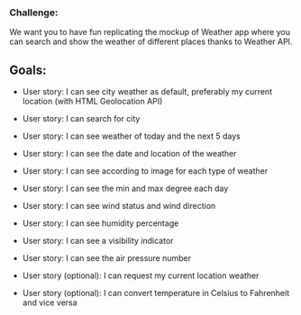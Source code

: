 ### Challenge: 
We want you to have fun replicating the mockup of Weather app where you can search and show the weather of different places thanks to Weather API.

## Goals: 

- User story: I can see city weather as default, preferably my current location (with HTML Geolocation API)

- User story: I can search for city

- User story: I can see weather of today and the next 5 days

- User story: I can see the date and location of the weather

- User story: I can see according to image for each type of weather

- User story: I can see the min and max degree each day

- User story: I can see wind status and wind direction

- User story: I can see humidity percentage

- User story: I can see a visibility indicator

- User story: I can see the air pressure number

- User story (optional): I can request my current location weather

- User story (optional): I can convert temperature in Celsius to Fahrenheit and vice versa
